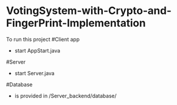 # VotingSystem-with-Crypto-and-FingerPrint-Implementation
To run this project 
#Client app 
- start AppStart.java

#Server
- start Server.java

#Database 
- is provided in /Server_backend/database/
